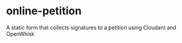 # online-petition
A static form that collects signatures to a petition using Cloudant and OpenWhisk
